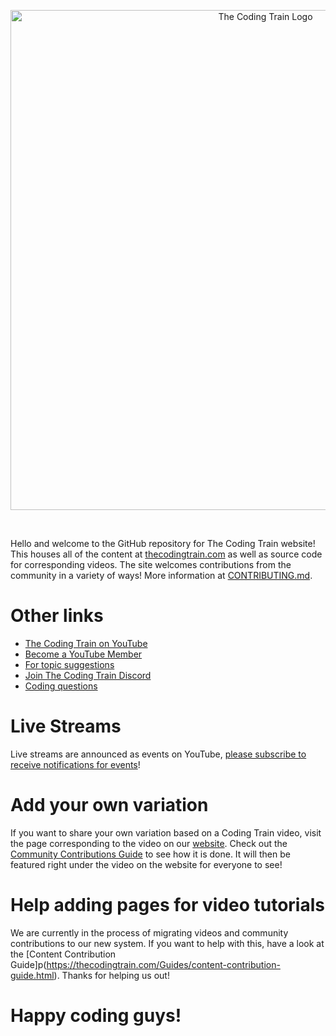 <p align="center">
  <img width="800" alt="The Coding Train Logo" src="https://github.com/CodingTrain/website/blob/main/.github/logo.png?raw=true">
</p>
</br>

Hello and welcome to the GitHub repository for The Coding Train website! This houses all of the content at <a href="https://thecodingtrain.com/">thecodingtrain.com</a> as well as source code for corresponding videos. The site welcomes contributions from the community in a variety of ways! More information at <a href="CONTRIBUTING.md">CONTRIBUTING.md</a>.

# Other links

- [The Coding Train on YouTube](https://www.youtube.com/thecodingtrain/)
- [Become a YouTube Member](https://youtube.com/thecodingtrain/join)
- [For topic suggestions](https://github.com/CodingTrain/Rainbow-Topics/)
- [Join The Coding Train Discord](https://discord.gg/hPuGy2g)
- [Coding questions](https://discourse.processing.org)

# Live Streams

Live streams are announced as events on YouTube, [please subscribe to receive notifications for events](https://www.youtube.com/channel/UCvjgXvBlbQiydffZU7m1_aw/subscribe)!

# Add your own variation

If you want to share your own variation based on a Coding Train video, visit the page corresponding to the video on our [website](http://thecodingtrain.com). Check out the [Community Contributions Guide](https://thecodingtrain.com/Guides/community-contribution-guide.html) to see how it is done. It will then be featured right under the video on the website for everyone to see!

# Help adding pages for video tutorials

We are currently in the process of migrating videos and community contributions to our new system. If you want to help with this, have a look at the [Content Contribution Guide]p(https://thecodingtrain.com/Guides/content-contribution-guide.html). Thanks for helping us out!
# Happy coding guys!
